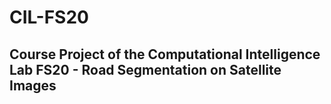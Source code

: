 # CIL-FS20
## Course Project of the Computational Intelligence Lab FS20 - Road Segmentation on Satellite Images
